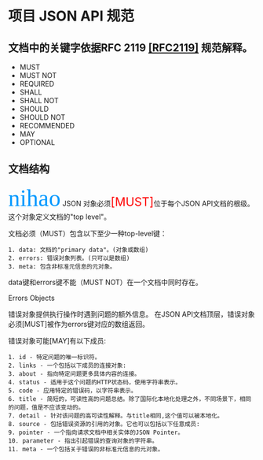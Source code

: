 
# 项目 JSON API 规范

## 文档中的关键字依据RFC 2119 <a href="https://tools.ietf.org/html/rfc2119">[RFC2119]</a> 规范解释。
+ MUST
+ MUST NOT
+ REQUIRED
+ SHALL
+ SHALL NOT
+ SHOULD
+ SHOULD NOT
+ RECOMMENDED
+ MAY
+ OPTIONAL
    
## 文档结构 
<font color=#0099ff size=7 face="黑体">nihao</font>
JSON 对象必须<font color=red size=5>[MUST]</font>位于每个JSON API文档的根级。这个对象定义文档的"top level"。

文档必须（MUST）包含以下至少一种top-level键：

	1. data: 文档的"primary data"。(对象或数组)
	2. errors: 错误对象列表。(只可以是数组)
	3. meta: 包含非标准元信息的元对象。


data键和errors键不能（MUST NOT）在一个文档中同时存在。

Errors Objects

错误对象提供执行操作时遇到问题的额外信息。 在JSON API文档顶层，错误对象必须[MUST]被作为errors键对应的数组返回。

错误对象可能[MAY]有以下成员:

	1. id - 特定问题的唯一标识符。
	2. links - 一个包括以下成员的连接对象:
	3. about - 指向特定问题更多具体内容的连接。
	4. status - 适用于这个问题的HTTP状态码，使用字符串表示。
	5. code - 应用特定的错误码，以字符串表示。
	6. title - 简短的，可读性高的问题总结。除了国际化本地化处理之外，不同场景下，相同的问题，值是不应该变动的。
	7. detail - 针对该问题的高可读性解释。与title相同,这个值可以被本地化。
	8. source - 包括错误资源的引用的对象。它也可以包括以下任意成员:
	9. pointer - 一个指向请求文档中相关实体的JSON Pointer。
	10. parameter - 指出引起错误的查询对象的字符串。
	11. meta - 一个包括关于错误的非标准元信息的元对象。


